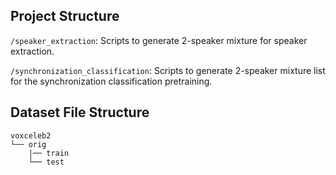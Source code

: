 ## Project Structure


`/speaker_extraction`: Scripts to generate 2-speaker mixture for speaker extraction.

`/synchronization_classification`: Scripts to generate 2-speaker mixture list for the synchronization classification pretraining.


## Dataset File Structure


	voxceleb2
	└── orig
		|── train
		└── test
